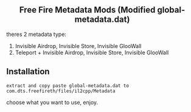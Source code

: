 <div align="center"><h2>Free Fire Metadata Mods (Modified global-metadata.dat)</h2></div>

theres 2 metadata type:
1. Invisible Airdrop, Invisible Store, Invisible GlooWall
2. Teleport + Invisible Airdrop, Invisible Store, Invisible GlooWall

## Installation
```
extract and copy paste global-metadata.dat to com.dts.freefireth/files/il2cpp/Metadata
```

choose what you want to use, enjoy.
